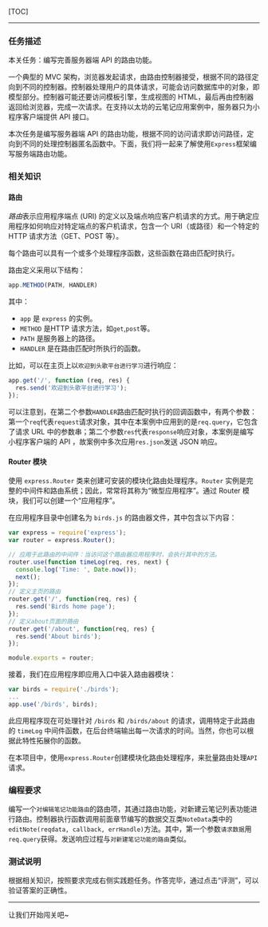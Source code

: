 [TOC]

---

### 任务描述

本关任务：编写完善服务器端 API 的路由功能。

一个典型的 MVC 架构，浏览器发起请求，由路由控制器接受，根据不同的路径定向到不同的控制器。控制器处理用户的具体请求，可能会访问数据库中的对象，即模型部分。控制器可能还要访问模板引擎，生成视图的 HTML，最后再由控制器返回给浏览器，完成一次请求。在支持以太坊的云笔记应用案例中，服务器只为小程序客户端提供 API 接口。

本次任务是编写服务器端 API 的路由功能，根据不同的访问请求即访问路径，定向到不同的处理控制器匿名函数中。下面，我们将一起来了解使用`Express`框架编写服务端路由功能。

### 相关知识

#### 路由

*路由*表示应用程序端点 (URI) 的定义以及端点响应客户机请求的方式。用于确定应用程序如何响应对特定端点的客户机请求，包含一个 URI（或路径）和一个特定的 HTTP 请求方法（GET、POST 等）。

每个路由可以具有一个或多个处理程序函数，这些函数在路由匹配时执行。

路由定义采用以下结构：

```javascript
app.METHOD(PATH, HANDLER)
```

其中：

- `app` 是 `express` 的实例。
- `METHOD` 是HTTP 请求方法，如`get`,`post`等。
- `PATH` 是服务器上的路径。
- `HANDLER` 是在路由匹配时所执行的函数。

比如，可以在主页上以`欢迎到头歌平台进行学习`进行响应：

```javascript
app.get('/', function (req, res) {
  res.send('欢迎到头歌平台进行学习');
});
```

可以注意到，在第二个参数`HANDLER`路由匹配时执行的回调函数中，有两个参数：第一个`req`代表`request`请求对象，其中在本案例中应用到的是`req.query`，它包含了请求 URL 中的参数串；第二个参数`res`代表`response`响应对象，本案例是编写小程序客户端的 API ，故案例中多次应用`res.json`发送 JSON 响应。

#### Router 模块

使用 `express.Router` 类来创建可安装的模块化路由处理程序。`Router` 实例是完整的中间件和路由系统；因此，常常将其称为“微型应用程序”。通过 Router 模块，我们可以创建一个“应用程序”。

在应用程序目录中创建名为 `birds.js` 的路由器文件，其中包含以下内容：

```javascript
var express = require('express');
var router = express.Router();

// 应用于此路由的中间件：当访问这个路由器应用程序时，会执行其中的方法。
router.use(function timeLog(req, res, next) {
  console.log('Time: ', Date.now());
  next();
});
// 定义主页的路由
router.get('/', function(req, res) {
  res.send('Birds home page');
});
// 定义about页面的路由
router.get('/about', function(req, res) {
  res.send('About birds');
});

module.exports = router;
```

接着，我们在应用程序即应用入口中装入路由器模块：

```javascript
var birds = require('./birds');
...
app.use('/birds', birds);
```

此应用程序现在可处理针对 `/birds` 和 `/birds/about` 的请求，调用特定于此路由的 `timeLog` 中间件函数，在后台终端输出每一次请求的时间。当然，你也可以根据此特性拓展你的函数。

在本项目中，使用`express.Router`创建模块化路由处理程序，来批量路由处理`API`请求。


### 编程要求

编写一个`对编辑笔记功能路由`的路由项，其通过路由功能，对新建云笔记列表功能进行路由。控制器执行函数调用前面章节编写的数据交互类`NoteData`类中的`editNote(reqdata, callback, errHandle)`方法。其中，第一个参数`请求数据`用`req.query`获得。发送响应过程与`对新建笔记功能的路由`类似。

### 测试说明

根据相关知识，按照要求完成右侧实践题任务。作答完毕，通过点击“评测”，可以验证答案的正确性。

---

让我们开始闯关吧~